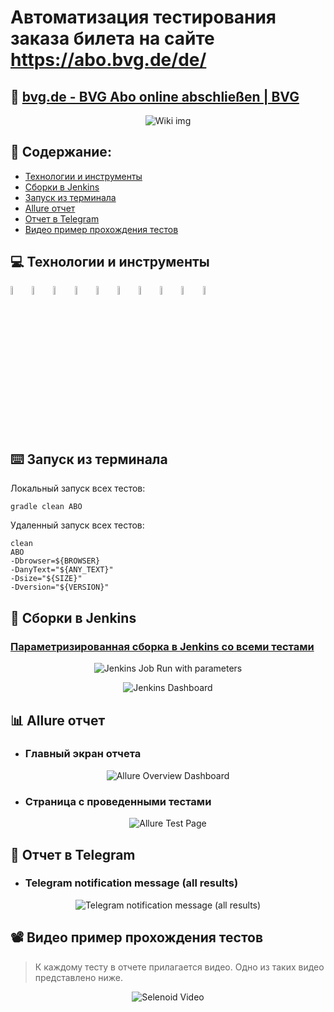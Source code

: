 # Автоматизация тестирования заказа билета на сайте https://abo.bvg.de/de/
## :link: <a target="_blank" href="https://abo.bvg.de/de/">bvg.de - BVG Abo online abschließen | BVG</a>
<p align="center">
<img title="Wiki img" src="images/picture/download.png">
</p>

## :page_with_curl: Содержание:

- <a href="#computer-сode_stack">Технологии и инструменты</a>
- <a href="#robot-сборки-в-Jenkins">Сборки в Jenkins</a>
- <a href="#keyboard-запуск-из-терминала">Запуск из терминала</a>
- <a href="#bar_chart-allure-отчет">Allure отчет</a>
- <a href="#robot-отчет-в-telegram">Отчет в Telegram</a>
- <a href="#film_projector-видео-пример-прохождения-тестов">Видео пример прохождения тестов</a>

## :computer: Технологии и инструменты
<p align="left"> 
<img width="6%" title="Java" src="images/logo/Java.svg">
<img width="6%" title="Selenide" src="images/logo/Selenide.svg">
<img width="6%" title="Allure Report" src="images/logo/Allure_Report.svg">
<img width="6%" title="Gradle" src="images/logo/Gradle.svg">
<img width="6%" title="JUnit5" src="images/logo/JUnit5.svg">
<img width="6%" title="IntelliJ IDEA" src="images/logo/Intelij_IDEA.svg">
<img width="6%" title="Selenoid" src="images/logo/Selenoid.svg">
<img width="6%" title="GitHub" src="images/logo/GitHub.svg">
<img width="6%" title="Jenkins" src="images/logo/Jenkins.svg">
<img width="6%" title="Telegram" src="images/logo/Telegram.svg">
</p>


## :keyboard: Запуск из терминала
Локальный запуск всех тестов:
```
gradle clean ABO
```


Удаленный запуск всех тестов:
```
clean
ABO
-Dbrowser=${BROWSER}
-DanyText="${ANY_TEXT}"
-Dsize="${SIZE}"
-Dversion="${VERSION}"
```

## :robot: Сборки в Jenkins
### <a target="_blank" href="https://jenkins.autotests.cloud/job/qa_guru_Jenkinsjob_MyUIDiploma/">Параметризированная сборка в Jenkins со всеми тестами</a>
<p align="center">
<img title="Jenkins Job Run with parameters" src="images/screenshots/Screenshot 2022-05-29 at 23.52.25.png">
</p>


<p align="center">
<img title="Jenkins Dashboard" src="images/screenshots/Screenshot 2022-05-29 at 23.53.10.png">
</p>


## :bar_chart: Allure отчет
- ### Главный экран отчета
<p align="center">
<img title="Allure Overview Dashboard" src="images/screenshots/Screenshot 2022-05-29 at 23.53.37.png">
</p>

- ### Страница с проведенными тестами
<p align="center">
<img title="Allure Test Page" src="images/screenshots/Screenshot 2022-05-29 at 23.54.00.png">
</p>

## :robot: Отчет в Telegram
- ### Telegram notification message (all results)
<p align="center">
<img title="Telegram notification message (all results)" src="images/screenshots/Screenshot 2022-05-29 at 23.54.27.png">
</p>



## :film_projector: Видео пример прохождения тестов
> К каждому тесту в отчете прилагается видео. Одно из таких видео представлено ниже.
<p align="center">
  <img title="Selenoid Video" src="images/gif/ezgif.com-gif-maker.gif">
</p>
